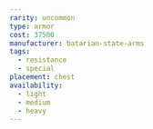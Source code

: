```yaml
---
rarity: uncommon
type: armor
cost: 37500
manufacturer: batarian-state-arms
tags:
  - resistance
  - special
placement: chest
availability:
  - light
  - medium
  - heavy
---
```

